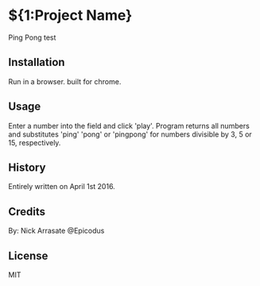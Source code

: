 # ${1:Project Name}
Ping Pong test
## Installation
Run in a browser. built for chrome.
## Usage
Enter a number into the field and click 'play'. Program returns all numbers and substitutes 'ping' 'pong' or 'pingpong' for numbers divisible by 3, 5 or 15, respectively.
## History
Entirely written on April 1st 2016.
## Credits
By: Nick Arrasate @Epicodus
## License
MIT
